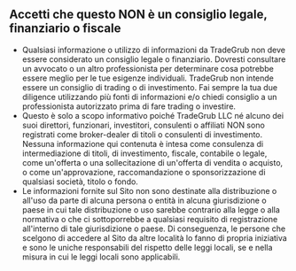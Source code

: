## Accetti che questo NON è un consiglio legale, finanziario o fiscale

- Qualsiasi informazione o utilizzo di informazioni da TradeGrub non deve essere considerato un consiglio legale o finanziario. Dovresti consultare un avvocato o un altro professionista per determinare cosa potrebbe essere meglio per le tue esigenze individuali.
TradeGrub non intende essere un consiglio di trading o di investimento. Fai sempre la tua due diligence utilizzando più fonti di informazioni e/o chiedi consiglio a un professionista autorizzato prima di fare trading o investire.
- Questo è solo a scopo informativo poiché TradeGrub LLC né alcuno dei suoi direttori, funzionari, investitori, consulenti o affiliati NON sono registrati come broker-dealer di titoli o consulenti di investimento. Nessuna informazione qui contenuta è intesa come consulenza di intermediazione di titoli, di investimento, fiscale, contabile o legale, come un'offerta o una sollecitazione di un'offerta di vendita o acquisto, o come un'approvazione, raccomandazione o sponsorizzazione di qualsiasi società, titolo o fondo.
- Le informazioni fornite sul Sito non sono destinate alla distribuzione o all'uso da parte di alcuna persona o entità in alcuna giurisdizione o paese in cui tale distribuzione o uso sarebbe contrario alla legge o alla normativa o che ci sottoporrebbe a qualsiasi requisito di registrazione all'interno di tale giurisdizione o paese. Di conseguenza, le persone che scelgono di accedere al Sito da altre località lo fanno di propria iniziativa e sono le uniche responsabili del rispetto delle leggi locali, se e nella misura in cui le leggi locali sono applicabili.